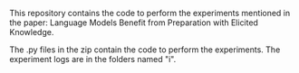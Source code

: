 This repository contains the code to perform the experiments mentioned in the paper: Language Models Benefit from Preparation with Elicited Knowledge.

The .py files in the zip contain the code to perform the experiments. The experiment logs are in the folders named "i".
